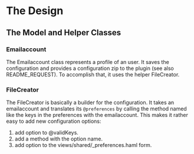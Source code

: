 # The Design #

## The Model and Helper Classes ##

### Emailaccount ###
The Emailaccount class represents a profile of an user. It saves the
configuration and provides a configuration zip to the plugin (see also
README_REQUEST). To accomplish that, it uses the helper FileCreator.

### FileCreator ###
The FileCreator is basically a builder for the configuration. It takes an
emailaccount and translates its `@preferences` by calling the method named
like the keys in the preferences with the emailaccount. This makes it rather
easy to add new configuration options:

   1) add option to @validKeys.
   2) add a method with the option name.
   3) add option to the views/shared/_preferences.haml form.
